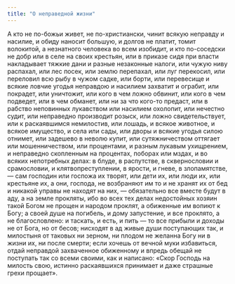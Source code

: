 ```yaml
---
title: "О неправедной жизни"
---
```


А кто не по-божьи живет, не по-христиански, чинит всякую неправду и насилие, и обиду наносит большую, и долгов не платит, томит волокитой, а незнатного человека во всем изобидит, и кто по-соседски не добр или в селе на своих крестьян, или в приказе сидя при власти накладывает тяжкие дани и разные незаконные налоги, или чужую ниву распахал, или лес посек, или землю перепахал, или луг перекосил, или переловил всю рыбу в чужом садке, или борти, или перевесище и всякие ловчие угодья неправдою и насилием захватит и ограбит, или покрадет, или уничтожит, или кого в чем ложно обвинит, или кого в чем подведет, или в чем обманет, или ни за что кого-то предаст, или в рабство неповинных лукавством или насилием охолопит, или нечестно судит, или неправедно производит розыск, или ложно свидетельствует, или к раскаявшимся немилостив, или лошадь, и всякое животное, и всякое имущество, и села или сады, или дворы и всякие угодья силою отнимет, или задешево в неволю купит, или сутяжничеством оттягает или мошенничеством, или процентами, и разным лукавым ухищрением, и неправедно скопленным на процентах, поборах или мздах, и во всяких непотребных делах: в блуде, в распутстве, в сквернословии и срамословии, и клятвопреступлении, в ярости, и гневе, в злопамятстве, — сам господин или госпожа их творят, или дети их, или люди их, или крестьяне их, а они, господа, не возбраняют им то и не хранят их от бед и никакой управы не находят на них, — обязательно все вместе будут в аду, а на земле прокляты, ибо во всех тех делах недостойных хозяин такой Богом не прощен и народом проклят, а обиженные им вопиют к Богу; а своей душе на погибель, и дому запустение, и все проклято, а не благословлено: и таскать, и есть, и пить — то все прибыли и доходы не от Бога, но от бесов; нисходят в ад живые души поступающих так, и милостыня от таковых ни зерном, ни плодом не желанна Богу ни в жизни их, ни после смерти; если хочешь от вечной муки избавиться, отдай неправдой захваченное обиженному и впредь обещай не поступать так со всеми своими, как и написано: «Скор Господь на милость свою, истинно раскаявшихся принимает и даже страшные грехи прощает».